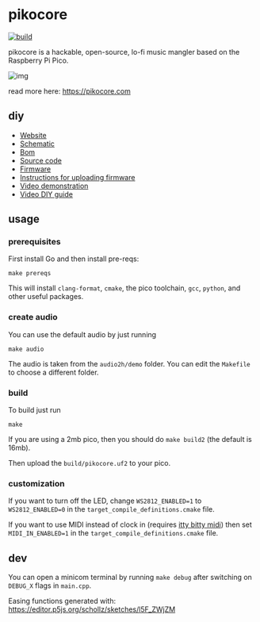 # pikocore

[![build](https://github.com/schollz/pikocore/actions/workflows/build.yml/badge.svg)](https://github.com/schollz/pikocore/actions/workflows/build.yml)

pikocore is a hackable, open-source, lo-fi music mangler based on the Raspberry Pi Pico.

![img](https://user-images.githubusercontent.com/6550035/276962341-4c0065e4-f0cf-4315-9de2-e26aa2ebe1e7.jpg)

read more here: https://pikocore.com


## diy

- [Website](https://pikocore.com)
- [Schematic](https://infinitedigits.co/img/pikocore_schematic.png)
- [Bom](https://infinitedigits.co/wares/pikocore/#bom)
- [Source code](https://github.com/schollz/pikocore)
- [Firmware](https://infinitedigits.co/wares/pikocore/#firmware)
- [Instructions for uploading firmware](https://infinitedigits.co/wares/pikocore/#update) 
- [Video demonstration](https://www.youtube.com/watch?v=mKPq1Chm9Tg)
- [Video DIY guide](https://www.youtube.com/watch?v=VG0q74ASlLQ)


## usage

### prerequisites

First install Go and then install pre-reqs:

```
make prereqs
```

This will install `clang-format`, `cmake`, the pico toolchain, `gcc`, `python`, and other useful packages.

### create audio

You can use the default audio by just running

```
make audio
```

The audio is taken from the `audio2h/demo` folder. You can edit the `Makefile` to choose a different folder.

### build

To build just run

```
make
```

If you are using a 2mb pico, then you should do `make build2` (the default is 16mb).

Then upload the `build/pikocore.uf2` to your pico.

### customization

If you want to turn off the LED, change `WS2812_ENABLED=1` to `WS2812_ENABLED=0` in the `target_compile_definitions.cmake` file.

If you want to use MIDI instead of clock in (requires [itty bitty midi](https://ittybittymidi.com)) then set `MIDI_IN_ENABLED=1` in the `target_compile_definitions.cmake` file.

## dev

You can open a minicom terminal by running `make debug` after switching on `DEBUG_X` flags in `main.cpp`.

Easing functions generated with: https://editor.p5js.org/schollz/sketches/l5F_ZWjZM

